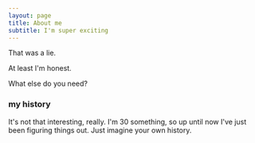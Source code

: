 ```yaml
---
layout: page
title: About me
subtitle: I'm super exciting
---
```


That was a lie.

At least I'm honest.

What else do you need?

### my history

It's not that interesting, really. I'm 30 something, so up until now I've just been figuring things out. Just imagine your own history.
